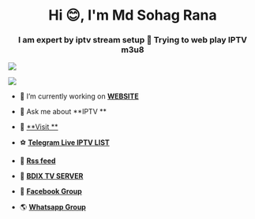 



<h1 align="center">Hi 😊, I'm Md Sohag Rana</h1>
<h3 align="center">I am expert by iptv stream setup 📡 Trying to web play IPTV m3u8</h3>

<p align="left"> <img src="https://hit.yhype.me/github/profile?user_id=67639702"  /> </p>
<p align="left"> <img src="https://komarev.com/ghpvc/?username=sohag1192&label=Profile%20views&color=0e75b6&style=flat"  /> </p>

- 🔭 I’m currently working on [**WEBSITE**](https://sohagfx.blogspot.com/)


- 💬 Ask me about **IPTV **


- 📡 [**Visit **](https://sohagfx.blogspot.com/)
- ⚽ [**Telegram Live IPTV LIST**](https://t.me/bdixiptvm3u8)
- 🤝 [**Rss feed**](https://t.me/bdixiptvm3u8)
- 🏏 [**BDIX TV SERVER**](https://t.me/bdixiptvm3u8)
- 🌼 [**Facebook Group**](https://t.me/bdixiptvm3u8)
- 🌎 [**Whatsapp Group**](https://t.me/bdixiptvm3u8)
